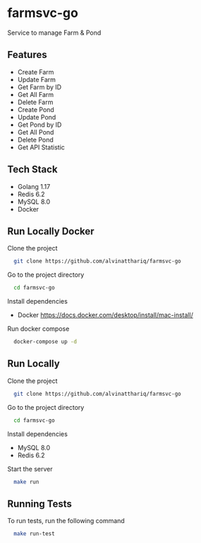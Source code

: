 
# farmsvc-go

Service to manage Farm & Pond

## Features

- Create Farm
- Update Farm
- Get Farm by ID
- Get All Farm
- Delete Farm
- Create Pond
- Update Pond
- Get Pond by ID
- Get All Pond
- Delete Pond
- Get API Statistic




## Tech Stack


- Golang 1.17
- Redis 6.2
- MySQL 8.0
- Docker


## Run Locally Docker

Clone the project

```bash
  git clone https://github.com/alvinatthariq/farmsvc-go
```

Go to the project directory

```bash
  cd farmsvc-go
```

Install dependencies

- Docker https://docs.docker.com/desktop/install/mac-install/

Run docker compose

```bash
  docker-compose up -d
```


## Run Locally

Clone the project

```bash
  git clone https://github.com/alvinatthariq/farmsvc-go
```

Go to the project directory

```bash
  cd farmsvc-go
```

Install dependencies

- MySQL 8.0
- Redis 6.2




Start the server

```bash
  make run
```


## Running Tests

To run tests, run the following command

```bash
  make run-test
```

